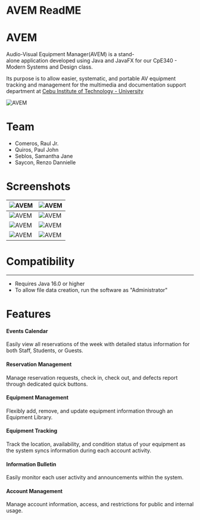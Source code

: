 # AVEM ReadME


# AVEM
Audio-Visual Equipment Manager(AVEM) is a stand-alone application developed using Java and JavaFX for our CpE340 - Modern Systems and Design class.

Its purpose is to allow easier, systematic, and portable AV equipment tracking and management for the multimedia and documentation support department at [Cebu Institute of Technology - University](https://cit.edu/) 

![AVEM](https://github.com/noice-noise/audio-visual-equipment-manager/blob/main/avem.gif)

# Team
+ Comeros, Raul Jr.
+ Quiros, Paul John
+ Seblos, Samantha Jane
+ Saycon, Renzo Dannielle


# Screenshots


| ![AVEM](https://github.com/noice-noise/audio-visual-equipment-manager/blob/main/Screenshot%20(449).png) | ![AVEM](https://github.com/noice-noise/audio-visual-equipment-manager/blob/main/Screenshot%20(450).png) |
|---|---|
| ![AVEM](https://github.com/noice-noise/audio-visual-equipment-manager/blob/main/Screenshot%20(451).png) | ![AVEM](https://github.com/noice-noise/audio-visual-equipment-manager/blob/main/Screenshot%20(452).png) |
| ![AVEM](https://github.com/noice-noise/audio-visual-equipment-manager/blob/main/Screenshot%20(424).png) | ![AVEM](https://github.com/noice-noise/audio-visual-equipment-manager/blob/main/Screenshot%20(429).png) |
| ![AVEM](https://github.com/noice-noise/audio-visual-equipment-manager/blob/main/Screenshot%20(427).png) | ![AVEM](https://github.com/noice-noise/audio-visual-equipment-manager/blob/main/Screenshot%20(430).png) |




# Compatibility
---
+ Requires Java 16.0 or higher
+ To allow file data creation, run the software as "Administrator"



# Features


#### Events Calendar

Easily view all reservations of the week with detailed status information for both Staff, Students, or Guests.

#### Reservation Management

Manage reservation requests, check in, check out, and defects report through dedicated quick buttons.

#### Equipment Management

Flexibly add, remove, and update equipment information through an Equipment Library.

#### Equipment Tracking

Track the location, availability, and condition status of your equipment as the system syncs information during each account activity.

#### Information Bulletin

Easily monitor each user activity and announcements within the system.

#### Account Management

Manage account information, access, and restrictions for public and internal usage.
